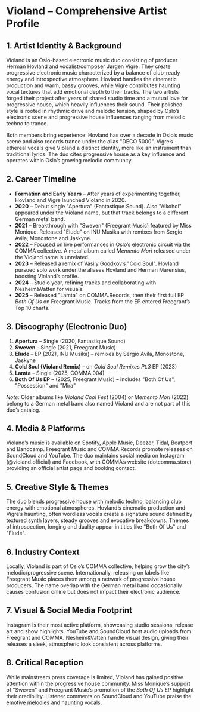 # Violand – Comprehensive Artist Profile

## 1. Artist Identity & Background

Violand is an Oslo-based electronic music duo consisting of producer Herman Hovland and vocalist/composer Jørgen Vigre. They create progressive electronic music characterized by a balance of club-ready energy and introspective atmosphere. Hovland handles the cinematic production and warm, bassy grooves, while Vigre contributes haunting vocal textures that add emotional depth to their tracks. The two artists forged their project after years of shared studio time and a mutual love for progressive house, which heavily influences their sound. Their polished style is rooted in rhythmic drive and melodic tension, shaped by Oslo’s electronic scene and progressive house influences ranging from melodic techno to trance.

Both members bring experience: Hovland has over a decade in Oslo’s music scene and also records trance under the alias "DECO 5000". Vigre’s ethereal vocals give Violand a distinct identity, more like an instrument than traditional lyrics. The duo cites progressive house as a key influence and operates within Oslo’s growing melodic community.

## 2. Career Timeline

- **Formation and Early Years** – After years of experimenting together, Hovland and Vigre launched Violand in 2020.
- **2020** – Debut single "Apertura" (Fantastique Sound). Also "Alkohol" appeared under the Violand name, but that track belongs to a different German metal band.
- **2021** – Breakthrough with "Sweven" (Freegrant Music) featured by Miss Monique. Released "Elude" on INU Musika with remixes from Sergio Avila, Monostone and Jaskyne.
- **2022** – Focused on live performances in Oslo’s electronic circuit via the COMMA collective. A metal album called *Memento Mori* released under the Violand name is unrelated.
- **2023** – Released a remix of Vasily Goodkov’s "Cold Soul". Hovland pursued solo work under the aliases Hovland and Herman Marensius, boosting Violand’s profile.
- **2024** – Studio year, refining tracks and collaborating with Nesheim&Vatten for visuals.
- **2025** – Released "Lamta" on COMMA.Records, then their first full EP *Both Of Us* on Freegrant Music. Tracks from the EP entered Freegrant’s Top 10 charts.

## 3. Discography (Electronic Duo)

1. **Apertura** – Single (2020, Fantastique Sound)
2. **Sweven** – Single (2021, Freegrant Music)
3. **Elude** – EP (2021, INU Musika) – remixes by Sergio Avila, Monostone, Jaskyne
4. **Cold Soul (Violand Remix)** – on *Cold Soul Remixes Pt.3* EP (2023)
5. **Lamta** – Single (2025, COMMA.004)
6. **Both Of Us EP** – (2025, Freegrant Music) – includes "Both Of Us", "Possession" and "Mira"

*Note:* Older albums like *Violand Cool Fest* (2004) or *Memento Mori* (2022) belong to a German metal band also named Violand and are not part of this duo’s catalog.

## 4. Media & Platforms

Violand’s music is available on Spotify, Apple Music, Deezer, Tidal, Beatport and Bandcamp. Freegrant Music and COMMA.Records promote releases on SoundCloud and YouTube. The duo maintains social media on Instagram (@violand.official) and Facebook, with COMMA’s website (dotcomma.store) providing an official artist page and booking contact.

## 5. Creative Style & Themes

The duo blends progressive house with melodic techno, balancing club energy with emotional atmospheres. Hovland’s cinematic production and Vigre’s haunting, often wordless vocals create a signature sound defined by textured synth layers, steady grooves and evocative breakdowns. Themes of introspection, longing and duality appear in titles like "Both Of Us" and "Elude".

## 6. Industry Context

Locally, Violand is part of Oslo’s COMMA collective, helping grow the city’s melodic/progressive scene. Internationally, releasing on labels like Freegrant Music places them among a network of progressive house producers. The name overlap with the German metal band occasionally causes confusion online but does not impact their electronic audience.

## 7. Visual & Social Media Footprint

Instagram is their most active platform, showcasing studio sessions, release art and show highlights. YouTube and SoundCloud host audio uploads from Freegrant and COMMA. Nesheim&Vatten handle visual design, giving their releases a sleek, atmospheric look consistent across platforms.

## 8. Critical Reception

While mainstream press coverage is limited, Violand has gained positive attention within the progressive house community. Miss Monique’s support of "Sweven" and Freegrant Music’s promotion of the *Both Of Us* EP highlight their credibility. Listener comments on SoundCloud and YouTube praise the emotive melodies and haunting vocals.

